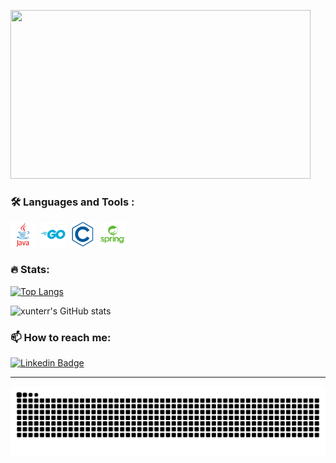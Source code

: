 <img src="https://media.giphy.com/media/zOvBKUUEERdNm/giphy.gif" width="480" height="270" frameBorder="0" class="giphy-embed" allowFullScreen></img>


### :hammer_and_wrench: Languages and Tools : 

<div>
  <img src="https://github.com/devicons/devicon/blob/master/icons/java/java-original-wordmark.svg" title="Java" alt="Java" width="40" height="40"/>&nbsp;
  <img src="https://github.com/devicons/devicon/blob/master/icons/go/go-original-wordmark.svg" title="Go" alt="Go" width="40" height="40"/>&nbsp;
  <img src="https://github.com/devicons/devicon/blob/master/icons/c/c-line.svg" title="C" alt="C" width="40" height="40"/>&nbsp;
  <img src="https://github.com/devicons/devicon/blob/master/icons/spring/spring-original-wordmark.svg" title="Spring" alt="Spring" width="40" height="40"/>&nbsp;
</div>

### :fire: Stats:

[![Top Langs](https://github-readme-stats.vercel.app/api/top-langs/?username=xunterr&layout=compact&theme=transparent)](https://github.com/anuraghazra/github-readme-stats)

![xunterr's GitHub stats](https://github-readme-stats.vercel.app/api?username=xunterr&show_icons=true&theme=transparent&include_all_commits=true&hide_rank=true)

### :mailbox: How to reach me: 

[![Linkedin Badge](https://img.shields.io/badge/-Artem-blue?style=flat&logo=Linkedin&logoColor=white)](https://www.linkedin.com/in/artem-okhotnychenko-33621a218/)

---

 ![Snake animation](https://github.com/xunterr/xunterr/blob/output/github-contribution-grid-snake-dark.svg) 
